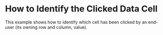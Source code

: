 # How to Identify the Clicked Data Cell


<p>This example shows how to identify which cell has been clicked by an end-user (its owning row and column, value).</p>

<br/>


